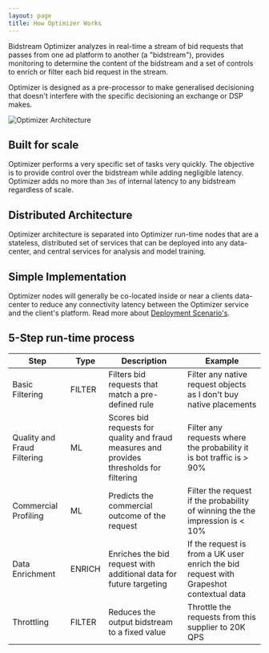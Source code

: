 ```yaml
---
layout: page
title: How Optimizer Works
---
```


Bidstream Optimizer analyzes in real-time a stream of bid requests that passes from one ad platform to another (a "bidstream"), provides monitoring to determine the content of the bidstream and a set of controls to enrich or filter each bid request in the stream.

Optimizer is designed as a pre-processor to make generalised decisioning that doesn't interfere with the specific decisioning an exchange or DSP makes.

![Optimizer Architecture](https://docs.google.com/drawings/d/1aTqqnJSk6gunFY6p2bSZY_VG7h3ZTyuTvoGfbRwvT0E/pub?w=1072&h=294)

## Built for scale

Optimizer performs a very specific set of tasks very quickly. The objective is to provide control over the bidstream while adding negligible latency. Optimizer adds no more than `3ms` of internal latency to any bidstream regardless of scale.

## Distributed Architecture

Optimizer architecture is separated into Optimizer run-time nodes that are a stateless, distributed set of services that can be deployed into any data-center, and central services for analysis and model training.

## Simple Implementation

Optimizer nodes will generally be co-located inside or near a clients data-center to reduce any connectivity latency between the Optimizer service and the client's platform. Read more about [Deployment Scenario's](deployment-scenarios).

## 5-Step run-time process

Step | Type | Description | Example
--- | --- | --- | ---
Basic Filtering | FILTER | Filters bid requests that match a pre-defined rule | Filter any native request objects as I don't buy native placements
Quality and Fraud Filtering | ML | Scores bid requests for quality and fraud measures and provides thresholds for filtering | Filter any requests where the probability it is bot traffic is > 90% 
Commercial Profiling | ML | Predicts the commercial outcome of the request | Filter the request if the probability of winning the the impression is < 10%
Data Enrichment | ENRICH | Enriches the bid request with additional data for future targeting | If the request is from a UK user enrich the bid request with Grapeshot contextual data
Throttling | FILTER | Reduces the output bidstream to a fixed value | Throttle the requests from this supplier to 20K QPS
